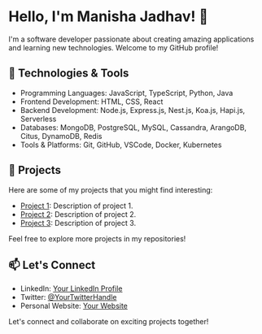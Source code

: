 # Hello, I'm Manisha Jadhav! 👋

I'm a software developer passionate about creating amazing applications and learning new technologies. Welcome to my GitHub profile!

## 🔧 Technologies & Tools

- Programming Languages: JavaScript, TypeScript, Python, Java
- Frontend Development: HTML, CSS, React
- Backend Development: Node.js, Express.js, Nest.js, Koa.js, Hapi.js, Serverless
- Databases: MongoDB, PostgreSQL, MySQL, Cassandra, ArangoDB, Citus, DynamoDB, Redis
- Tools & Platforms: Git, GitHub, VSCode, Docker, Kubernetes

## 🌱 Projects

Here are some of my projects that you might find interesting:

- [Project 1](link-to-project-1): Description of project 1.
- [Project 2](link-to-project-2): Description of project 2.
- [Project 3](link-to-project-3): Description of project 3.

Feel free to explore more projects in my repositories!

## 📫 Let's Connect

- LinkedIn: [Your LinkedIn Profile](link-to-linkedin)
- Twitter: [@YourTwitterHandle](link-to-twitter)
- Personal Website: [Your Website](link-to-website)

Let's connect and collaborate on exciting projects together!
